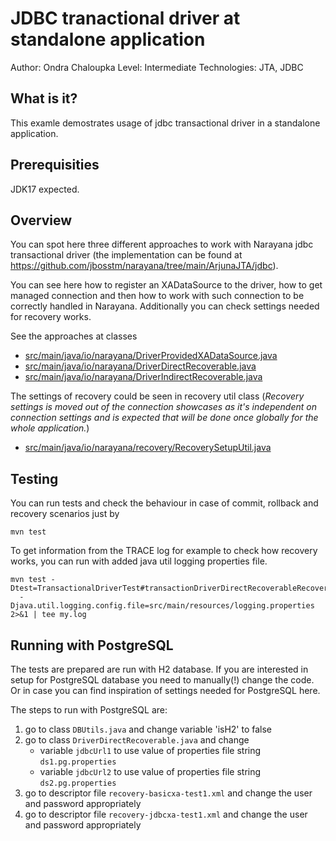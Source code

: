 JDBC tranactional driver at standalone application
===

Author: Ondra Chaloupka
Level: Intermediate
Technologies: JTA, JDBC


What is it?
---

This examle demostrates usage of jdbc transactional driver in a standalone application.


Prerequisities
---

JDK17 expected.


Overview
---

You can spot here three different approaches to work with Narayana jdbc transactional driver
(the implementation can be found at https://github.com/jbosstm/narayana/tree/main/ArjunaJTA/jdbc).

You can see here how to register an XADataSource to the driver, how to get managed connection and then how to work
with such connection to be correctly handled in Narayana. Additionally you can check settings needed for
recovery works.

See the approaches at classes

* [src/main/java/io/narayana/DriverProvidedXADataSource.java](src/main/java/io/narayana/DriverProvidedXADataSource.java)
* [src/main/java/io/narayana/DriverDirectRecoverable.java](src/main/java/io/narayana/DriverDirectRecoverable.java)
* [src/main/java/io/narayana/DriverIndirectRecoverable.java](src/main/java/io/narayana/DriverIndirectRecoverable.java)

The settings of recovery could be seen in recovery util class
(_Recovery settings is moved  out of the connection showcases as it's independent
on connection settings and is expected that will be done once globally for the whole application._)

* [src/main/java/io/narayana/recovery/RecoverySetupUtil.java](src/main/java/io/narayana/recovery/RecoverySetupUtil.java)


Testing
---

You can run tests and check the behaviour in case of commit, rollback and recovery scenarios just by

```
mvn test
```

To get information from the TRACE log for example to check how recovery works, you can run with added java util logging
properties file.

```
mvn test -Dtest=TransactionalDriverTest#transactionDriverDirectRecoverableRecovery\
  -Djava.util.logging.config.file=src/main/resources/logging.properties 2>&1 | tee my.log
```

Running with PostgreSQL
---

The tests are prepared are run with H2 database. If you are interested in setup for PostgreSQL
database you need to manually(!) change the code.
Or in case you can find inspiration of settings needed for PostgreSQL here.

The steps to run with PostgreSQL are:

1. go to class `DBUtils.java` and change variable 'isH2' to false
2. go to class `DriverDirectRecoverable.java` and change
    * variable `jdbcUrl1` to use value of properties file string `ds1.pg.properties`
    * variable `jdbcUrl2` to use value of properties file string `ds2.pg.properties`
3. go to descriptor file `recovery-basicxa-test1.xml` and change the user and password appropriately
4. go to descriptor file `recovery-jdbcxa-test1.xml` and change the user and password appropriately
